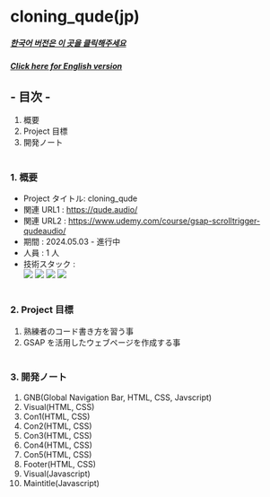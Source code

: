 # cloning_qude(jp)

##### [한국어 버전은 이 곳을 클릭해주세요](README.md)

##### [Click here for English version](README_EN.md)

## - 目次 -

1. 概要
2. Project 目標
3. 開発ノート
   </br>
   </br>

### 1. 概要

- Project タイトル: cloning_qude
- 関連 URL1 : https://qude.audio/
- 関連 URL2 : https://www.udemy.com/course/gsap-scrolltrigger-qudeaudio/
- 期間 : 2024.05.03 - 進行中
- 人員 : 1 人
- 技術スタック : </br>
  <img src="https://img.shields.io/badge/html-E34F26?style=for-the-badge&logo=html5&logoColor=white">
  <img src="https://img.shields.io/badge/css-1572B6?style=for-the-badge&logo=css3&logoColor=white">
  <img src="https://img.shields.io/badge/javascript-F7DF1E?style=for-the-badge&logo=javascript&logoColor=white">
  <img src="https://img.shields.io/badge/gsap-88CE02?style=for-the-badge&logo=greensock&logoColor=white">
  </br>
  </br>

### 2. Project 目標

1.  熟練者のコード書き方を習う事
2.  GSAP を活用したウェブページを作成する事
    </br>
    </br>

### 3. 開発ノート

1. GNB(Global Navigation Bar, HTML, CSS, Javscript)
2. Visual(HTML, CSS)
3. Con1(HTML, CSS)
4. Con2(HTML, CSS)
5. Con3(HTML, CSS)
6. Con4(HTML, CSS)
7. Con5(HTML, CSS)
8. Footer(HTML, CSS)
9. Visual(Javascript)
10. Maintitle(Javascript)
    </br>
    </br>
